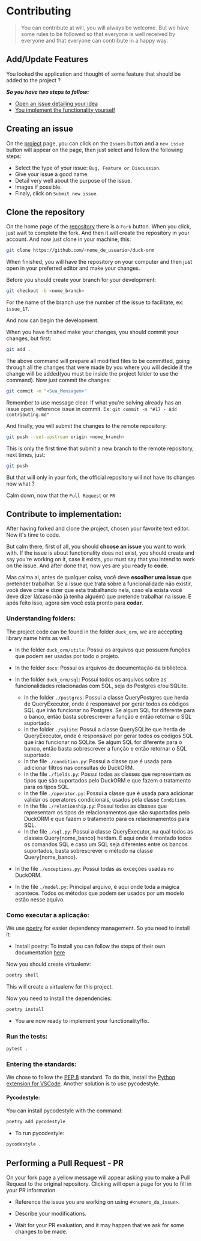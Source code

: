 # Contributing

> You can contribute at will, you will always be welcome. But we have some rules to be followed so that everyone is well received by everyone and that everyone can contribute in a happy way.

## Add/Update Features

You looked the application and thought of some feature that should be added to the project ?

**_So you have two steps to follow:_**

- [Open an issue detailing your idea](#criando-uma-issue)
- [You implement the functionality yourself](#contribuir-com-implementação)

## Creating an issue

On the [project](https://github.com/richecr/duck-orm) page, you can click on the `Issues` button and a `new issue` button will appear on the page, then just select and follow the following steps:

- Select the type of your issue: `Bug, Feature or Discussion`.
- Give your issue a good name.
- Detail very well about the purpose of the issue.
- Images if possible.
- Finaly, click on `Submit new issue`.

## Clone the repository

On the home page of the [repository](https://github.com/richecr/duck-orm) there is a `Fork` button. When you click, just wait to complete the fork. And then it will create the repository in your account. And now just clone in your machine, this:

```sh
git clone https://github.com/<nome_de_usuario>/duck-orm
```

When finished, you will have the repository on your computer and then just open in your preferred editor and make your changes.

Before you should create your branch for your development:

```sh
git checkout -b <nome_branch>
```

For the name of the branch use the number of the issue to facilitate, ex: `issue_17`.

And now can begin the development.

When you have finished make your changes, you should commit your changes, but first:

```sh
git add .
```

The above command will prepare all modified files to be committed, going through all the changes that were made by you where you will decide if the change will be added(you must be inside the project folder to use the command). Now just commit the changes:


```sh
git commit -m "<Sua_Mensagem>"
```

Remember to use message clear. If what you're solving already has an issue open, reference issue in commit.
Ex: `git commit -m "#17 - Add contributing.md"`

And finally, you will submit the changes to the remote repository:

```sh
git push --set-upstream origin <nome_branch>
```

This is only the first time that submit a new branch to the remote repository, next times, just:


```sh
git push
```

But that will only in your fork, the official repository will not have its changes now what ?

Calm down, now that the `Pull Request` or `PR`

## Contribute to implementation:

After having forked and clone the project, chosen your favorite text editor. Now it's time to code.

But calm there, first of all, you should **choose an issue** you want to work with. If the issue is about functionality does not exist, you should create and say you're working on it, case it exists, you must say that you intend to work on the issue. And after done that, now yes are you ready to **code**.

Mas calma ai, antes de qualquer coisa, você deve **escolher uma issue** que pretender trabalhar. Se a issue que trata sobre a funcionalidade não existir, você deve criar e dizer que esta trabalhando nela, caso ela exista você deve dizer lá(caso não já tenha alguém) que pretende trabalhar na issue. E após feito isso, agora sim você está pronto para **codar**.

### Understanding folders:

The project code can be found in the folder `duck_orm`, we are accepting library name hints as well..

- In the folder `duck_orm/utils`: Possui os arquivos que possuem funções que podem ser usadas por todo o projeto.

- In the folder `docs`: Possui os arquivos de documentação da biblioteca.

- In the folder `duck_orm/sql`: Possui todos os arquivos sobre as funcionalidades relacionadas com SQL, seja do Postgres e/ou SQLite.

    - In the folder `./postgres`: Possui a classe QueryPostgres que herda de QueryExecutor, onde é responsável por gerar todos os códigos SQL que irão funcionar no Postgres. Se algum SQL for diferente para o banco, então basta sobrescrever a função e então retornar o SQL suportado.
    - In the folder `./sqlite`:  Possui a classe QuerySQLite que herda de QueryExecutor, onde é responsável por gerar todos os códigos SQL que irão funcionar no SQLite. Se algum SQL for diferente para o banco, então basta sobrescrever a função e então retornar o SQL suportado.
    - In the file `./condition.py`: Possui a classe que é usada para adicionar filtros nas consultas do DuckORM.
    - In the file `./fields.py`: Possui todas as classes que representam os tipos que são suportados pelo DuckORM e que fazem o tratamento para os tipos SQL.
    - In the file `./operator.py`: Possui a classe que é usada para adicionar validar os operatores condicionais, usados pela classe `Condition`.
    - In the file `./relationship.py`: Possui todas as classes que representam os tipos de relacionamentos que são suportados pelo DuckORM e que fazem o tratamento para os relacionamentos para SQL. 
    - In the file `./sql.py`: Possui a classe QueryExecutor, na qual todos as classes Query{nome_banco} herdam. É aqui onde é montado todos os comandos SQL e caso um SQL seja diferentes entre os bancos suportados, basta sobrescrever o método na classe Query{nome_banco}. 

- In the file `./exceptions.py`: Possui todas as exceções usadas no DuckORM.

- In the file `./model.py`: Principal arquivo, é aqui onde toda a mágica acontece. Todos os métodos que podem ser usados por um modelo estão nesse aquivo.

### Como executar a aplicação:

We use [poetry](https://python-poetry.org/docs/) for easier dependency management.
So you need to install it:

- Install poetry: To install you can follow the steps of their own documentation [here](https://python-poetry.org/docs/#installation)

Now you should create virtualenv:

```bash
poetry shell
```

This will create a virtualenv for this project.

Now you need to install the dependencies:

```bash
poetry install
```

- You are now ready to implement your functionality/fix.

### Run the tests:

```bash
pytest .
```

### Entering the standards:

We chose to follow the [PEP 8](https://www.python.org/dev/peps/pep-0008/) standard. To do this, install the [Python extension for VSCode](https://marketplace.visualstudio.com/items?itemName=ms-python.python). Another solution is to use pycodestyle.

#### Pycodestyle:

You can install pycodestyle with the command:

```bash
poetry add pycodestyle
```

- To run pycodestyle:

```bash
pycodestyle .
```

## Performing a Pull Request - PR

On your fork page a yellow message will appear asking you to make a Pull Request to the original repository. Clicking will open a page for you to fill in your PR information.

- Reference the issue you are working on using `#<numero_da_issue>`.

- Describe your modifications.

- Wait for your PR evaluation, and it may happen that we ask for some changes to be made.